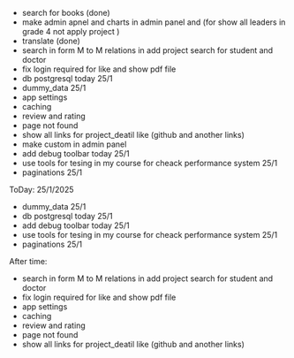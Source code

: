 
- search for books (done)
- make admin apnel and charts in admin panel and (for show all leaders in grade 4 not      apply project )
- translate (done)
- search in form M to M relations in add project  search for student  and doctor
- fix login required for like and show pdf file 
- db postgresql today 25/1
- dummy_data 25/1
- app settings
- caching
- review and rating
- page not found 
- show all links for project_deatil like (github and another links)
- make custom in admin panel 
- add debug toolbar today 25/1
- use tools for tesing in my course for cheack performance system 25/1
- paginations 25/1




ToDay: 25/1/2025
- dummy_data 25/1
- db postgresql today 25/1
- add debug toolbar today 25/1
- use tools for tesing in my course for cheack performance system 25/1
- paginations 25/1





After time: 

- search in form M to M relations in add project  search for student  and doctor
- fix login required for like and show pdf file 
- app settings
- caching
- review and rating
- page not found 
- show all links for project_deatil like (github and another links)


